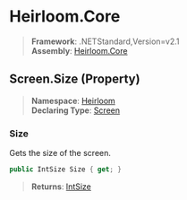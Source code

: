 # Heirloom.Core

> **Framework**: .NETStandard,Version=v2.1  
> **Assembly**: [Heirloom.Core][0]

## Screen.Size (Property)

> **Namespace**: [Heirloom][0]  
> **Declaring Type**: [Screen][1]

### Size

Gets the size of the screen.

```cs
public IntSize Size { get; }
```

> **Returns**: [IntSize][2]

[0]: ../../../Heirloom.Core.md
[1]: ../Screen.md
[2]: ../IntSize.md
